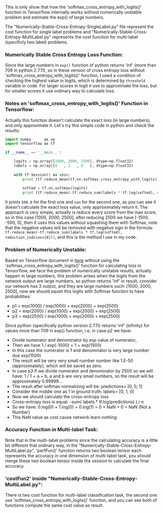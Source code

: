 This is only show that how the 'softmax_cross_entropy_with_logits()' function in Tensorflow internally works without numerically unstable problem and estimate the exp() of large numbers.
 
The "Numerically-Stable-Cross-Entropy-SingleLabel.py" file represent the cost function for single label problems and "Numerically-Stable-Cross-Entropy-MultiLabel.py" represents the cost function for multi-label (specificly two label) problems.

### Numerically Stable Cross Entropy Loss Function:
Since the large numbers in `exp()` function of python returns 'inf' (more than 709 in python 2.7.11), so in these version of cross entropy loss without 'softmax_cross_entropy_with_logits()' function, I used a condition of checking the highest value in logits, which is determined by `threshold` variable in code. For larger scores in logit it use to approximate the loss, but for smaller scores it use ordinary way to calculate loss.

### Notes on 'softmax_cross_entropy_with_logits()' Function in Tensorflow:

Actually this function doesn't calculate the exact loss (in large numbers), and only approximate it. Let's try this simple code in python and check the results:

```python
import numpy      as np
import tensorflow as tf

if __name__ == '__main__':

    logits = np.array([1000, 2000, 2500], dtype=np.float32)
    labels = np.array([0   , 1   , 0   ], dtype=np.float32)
    
    with tf.Session() as sess:
        print (tf.reduce_mean(tf.nn.softmax_cross_entropy_with_logits( logits, labels ))).eval()
        
        softed = tf.nn.softmax(logits)
        print (tf.reduce_mean(-tf.reduce_sum(labels * tf.log(softed), reduction_indices=[0]))).eval()
```

It prints `500.0` for the first one and `nan` for the second one, as you can see it doesn't calculate the exact loss value, only approximately return it. The approach is very simple, actually is reduce every score from the max score, so in this case [1000, 2000, 2500], after reducing 2500 we have [-1500, -500, 0], then it uses this values without squashing them with Softmax, note that the negative values will be removed with negative sign in the formula: `tf.reduce_mean(-tf.reduce_sum(labels * tf.log(softed), reduction_indices=[0]))`, and this is the method I use in my code.

### Problem of Numerically Unstable:

Based on Tensorflow document in [here](https://www.tensorflow.org/get_started/mnist/beginners#training) without using the 'softmax_cross_entropy_with_logits()' function for calculating loss in Tensorflow, we face the problem of numerically unstable results,
actually happen in large numbers, this problem arises when the logits from the network output are large numbers, so python returns 'inf' in result, consider our network has 3 output, and they are large numbers such: [1000, 2000, 2500], now we should sqush this logits with Softmax function to have probabilities:

- p1 = exp(1000) / exp(1000) + exp(2000) + exp(2500)
- p2 = exp(2000) / exp(1000) + exp(2000) + exp(2500)
- p3 = exp(2500) / exp(1000) + exp(2000) + exp(2500)

Since python (specifically python version 2.7.11) returns 'inf' (infinity) for values more than 709 in exp() function, i.e, in case p2 we have:

- Divide numerator and denominator by exp value of numerator,
- Then we have 1 / exp(-1000) + 1 + exp(1500)
- In this case the numerator is 1 and denominator is very large number due exp(1500)
- The result will be very very small number number like 1.E-50 (approximately), which will be saved as zero.
- In case p3 if we divide numerator and denominator by 2500 so we will have: 1 / 1 + a + b, a and b are very small numbers, so the result will be approximately 0.99999...
- The result after softmax normalizing will be: predictions= [0, 0, 1]
- Consider the middle one as 1 in ground truth: labels= [0, 1, 0]
- Now we should calculate the cross-entropy loss
- Cross-entropy loss is equal:  -sum( labels * tf.log(predictions) ) / n
- So we have: 0.log(0) + 1.log(0) + 0.log(1) = 0 + NaN + 0 = NaN (Not a Number)
- This NaN value as cost cause network learn nothing

### Accuracy Function in Multi-label Task:

Note that in the multi-label problems since the calculating accuracy is a little bit different that ordinary way, in the "Numerically-Stable-Cross-Entropy-MultiLabel.py", 'perfFun()' function returns two boolean tensor each represents the accuracy in one dimension of multi-label task, you should merge these two boolean tensor inside the session to calculate the final accuracy.

### 'costFun2' inside "Numerically-Stable-Cross-Entropy-MultiLabel.py":

There is two cost function for multi-label classification task, the second one use 'softmax_cross_entropy_with_logits()' function, and you can see both of functions compute the same cost value as result.
